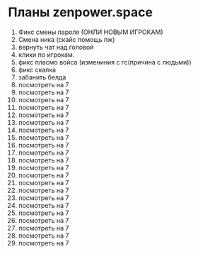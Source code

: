 # Планы zenpower.space

1. Фикс смены пароля (ОНЛИ НОВЫМ ИГРОКАМ)
2. Смена ника (скайс помощь пж)
3. вернуть чат над головой 
4. клики по игрокам.
5. фикс пласмо войса (измениния с гс(причина с людьми))
6. фикс скалка
7. забанить белда
8. посмотреть на 7
9. посмотреть на 7
10. посмотреть на 7
11. посмотреть на 7
12. посмотреть на 7
13. посмотреть на 7
14. посмотреть на 7
15. посмотреть на 7
16. посмотреть на 7
17. посмотреть на 7
18. посмотреть на 7
19. посмотреть на 7
20. посмотреть на 7
21. посмотреть на 7
22. посмотреть на 7
23. посмотреть на 7
24. посмотреть на 7
25. посмотреть на 7
26. посмотреть на 7
27. посмотреть на 7
28. посмотреть на 7
29. посмотреть на 7

